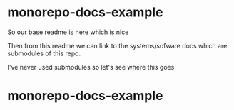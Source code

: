 # monorepo-docs-example

So our base readme is here which is nice


Then from this readme we can link to the systems/sofware docs which are submodules of this repo.

I've never used submodules so let's see where this goes
# monorepo-docs-example
